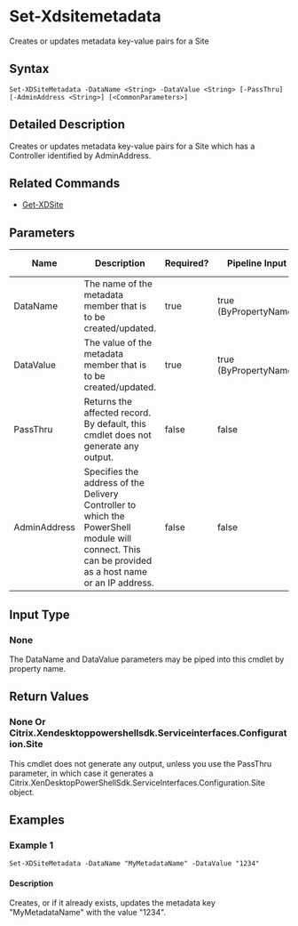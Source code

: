 ﻿
# Set-Xdsitemetadata
Creates or updates metadata key-value pairs for a Site
## Syntax

```
Set-XDSiteMetadata -DataName <String> -DataValue <String> [-PassThru] [-AdminAddress <String>] [<CommonParameters>]
```

## Detailed Description
Creates or updates metadata key-value pairs for a Site which has a Controller identified by AdminAddress.


## Related Commands

* [Get-XDSite](../Get-XDSite/)
## Parameters
| Name   | Description | Required? | Pipeline Input | Default Value |
| --- | --- | --- | --- | --- |
| DataName | The name of the metadata member that is to be created/updated. | true | true (ByPropertyName) |  |
| DataValue | The value of the metadata member that is to be created/updated. | true | true (ByPropertyName) |  |
| PassThru | Returns the affected record. By default, this cmdlet does not generate any output. | false | false | False |
| AdminAddress | Specifies the address of the Delivery Controller to which the PowerShell module will connect. This can be provided as a host name or an IP address. | false | false | Localhost. Once a value is provided by any cmdlet, this value will become the default. |

## Input Type

### None
The DataName and DataValue parameters may be piped into this cmdlet by property name.
## Return Values

### None Or Citrix.Xendesktoppowershellsdk.Serviceinterfaces.Configuration.Site
This cmdlet does not generate any output, unless you use the PassThru parameter, in which case it generates a Citrix.XenDesktopPowerShellSdk.ServiceInterfaces.Configuration.Site object.
## Examples

### Example 1

```
Set-XDSiteMetadata -DataName "MyMetadataName" -DataValue "1234"
```

#### Description
Creates, or if it already exists, updates the metadata key "MyMetadataName" with the value "1234".
